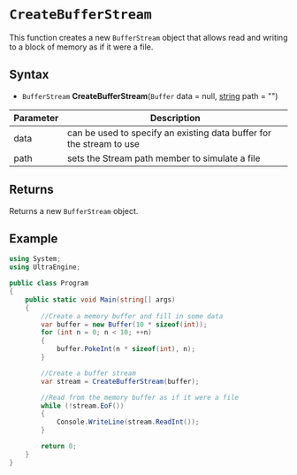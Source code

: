 # `CreateBufferStream`

This function creates a new `BufferStream` object that allows read and writing to a block of memory as if it were a file.

## Syntax
- `BufferStream` **CreateBufferStream**(`Buffer` data = null, [string](https://docs.microsoft.com/en-us/dotnet/csharp/language-reference/builtin-types/string) path = "")

| Parameter | Description |
| --- | --- |
| data | can be used to specify an existing data buffer for the stream to use |
| path | sets the Stream path member to simulate a file |

## Returns
Returns a new `BufferStream` object.

## Example

```csharp
using System;
using UltraEngine;

public class Program
{
    public static void Main(string[] args)
    {
        //Create a memory buffer and fill in some data
        var buffer = new Buffer(10 * sizeof(int));
        for (int n = 0; n < 10; ++n)
        {
            buffer.PokeInt(n * sizeof(int), n);
        }

        //Create a buffer stream
        var stream = CreateBufferStream(buffer);

        //Read from the memory buffer as if it were a file
        while (!stream.EoF())
        {
            Console.WriteLine(stream.ReadInt());
        }

        return 0;
    }
}
```